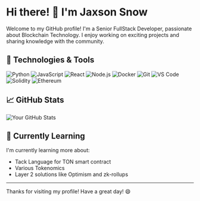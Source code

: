 # Hi there! 👋 I'm Jaxson Snow

Welcome to my GitHub profile! I'm a Senior FullStack Developer, passionate about Blockchain Technology. I enjoy working on exciting projects and sharing knowledge with the community.

## 🔧 Technologies & Tools

![Python](https://img.shields.io/badge/-Python-333333?style=flat&logo=python)
![JavaScript](https://img.shields.io/badge/-JavaScript-333333?style=flat&logo=javascript)
![React](https://img.shields.io/badge/-React-333333?style=flat&logo=react)
![Node.js](https://img.shields.io/badge/-Node.js-333333?style=flat&logo=node.js)
![Docker](https://img.shields.io/badge/-Docker-333333?style=flat&logo=docker)
![Git](https://img.shields.io/badge/-Git-333333?style=flat&logo=git)
![VS Code](https://img.shields.io/badge/-VS%20Code-333333?style=flat&logo=visual-studio-code)
![Solidity](https://img.shields.io/badge/-Solidity-333333?style=flat&logo=solidity)
![Ethereum](https://img.shields.io/badge/-Ethereum-333333?style=flat&logo=ethereum)

## 📈 GitHub Stats

![Your GitHub Stats](https://github-readme-stats.vercel.app/api?username=cooljaxsonsnow&show_icons=true&theme=radical)

## 🌱 Currently Learning

I'm currently learning more about:

- Tack Language for TON smart contract
- Various Tokenomics
- Layer 2 solutions like Optimism and zk-rollups

---

Thanks for visiting my profile! Have a great day! 😄
